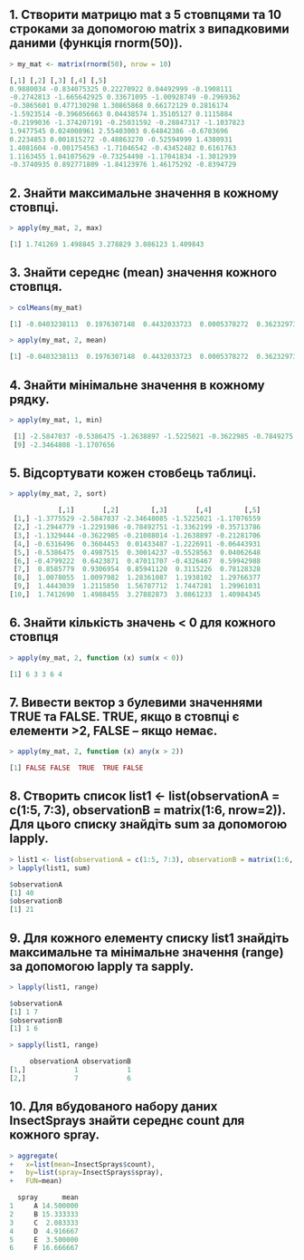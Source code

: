 ## 1. Створити матрицю mat з 5 стовпцями та 10 строками за допомогою matrix з випадковими даними (функція rnorm(50)).
```r
> my_mat <- matrix(rnorm(50), nrow = 10)

[,1] [,2] [,3] [,4] [,5]
0.9880034 -0.834075325 0.22270922 0.04492999 -0.1908111
-0.2742813 -1.665642925 0.33671095 -1.00928749 -0.2969362
-0.3865601 0.477130298 1.30865868 0.66172129 0.2816174
-1.5923514 -0.396056663 0.04438574 1.35105127 0.1115884
-0.2199036 -1.374207191 -0.25031592 -0.28847317 -1.1037823
1.9477545 0.024008961 2.55403003 0.64842386 -0.6783696
0.2234853 0.001815272 -0.48863270 -0.52594999 1.4380931
1.4081604 -0.001754563 -1.71046542 -0.43452482 0.6161763
1.1163455 1.041075629 -0.73254498 -1.17041834 -1.3012939
-0.3740935 0.892771809 -1.84123976 1.46175292 -0.8394729
```
## 2. Знайти максимальне значення в кожному стовпці.
```r
> apply(my_mat, 2, max)

[1] 1.741269 1.498845 3.278829 3.086123 1.409843
```
## 3. Знайти середнє (mean) значення кожного стовпця.
```r
> colMeans(my_mat)

[1] -0.0403238113  0.1976307148  0.4432033723  0.0005378272  0.3623297355

> apply(my_mat, 2, mean)

[1] -0.0403238113  0.1976307148  0.4432033723  0.0005378272  0.3623297355
```
## 4. Знайти мінімальне значення в кожному рядку.
```r
> apply(my_mat, 1, min)

 [1] -2.5847037 -0.5386475 -1.2638897 -1.5225021 -0.3622985 -0.7849275 -1.3362199 -0.6316496
 [9] -2.3464808 -1.1707656
```
## 5. Відсортувати кожен стовбець таблиці.
```r
> apply(my_mat, 2, sort)

            [,1]       [,2]        [,3]       [,4]        [,5]
 [1,] -1.3775529 -2.5847037 -2.34648085 -1.5225021 -1.17076559
 [2,] -1.2944779 -1.2291986 -0.78492751 -1.3362199 -0.35713786
 [3,] -1.1329444 -0.3622985 -0.21088014 -1.2638897 -0.21281706
 [4,] -0.6316496  0.3604453  0.01433487 -1.2226911 -0.06443931
 [5,] -0.5386475  0.4987515  0.30014237 -0.5528563  0.04062648
 [6,] -0.4799222  0.6423871  0.47011707 -0.4326467  0.59942988
 [7,]  0.8585779  0.9306954  0.85941120  0.3115226  0.78128328
 [8,]  1.0078055  1.0097982  1.28361087  1.1938102  1.29766377
 [9,]  1.4443039  1.2115850  1.56787712  1.7447281  1.29961031
[10,]  1.7412690  1.4988455  3.27882873  3.0861233  1.40984345
```
## 6. Знайти кількість значень < 0 для кожного стовпця
```r
> apply(my_mat, 2, function (x) sum(x < 0))

[1] 6 3 3 6 4
```
## 7. Вивести вектор з булевими значеннями TRUE та FALSE. TRUE, якщо в стовпці є елементи >2, FALSE – якщо немає.
```r
> apply(my_mat, 2, function (x) any(x > 2))

[1] FALSE FALSE  TRUE  TRUE FALSE
```
## 8. Створить список list1 <- list(observationA = c(1:5, 7:3), observationB = matrix(1:6, nrow=2)).<br>Для цього списку знайдіть sum за допомогою lapply.
```r
> list1 <- list(observationA = c(1:5, 7:3), observationB = matrix(1:6, nrow=2))
> lapply(list1, sum)

$observationA
[1] 40
$observationB
[1] 21
```
## 9. Для кожного елементу списку list1 знайдіть максимальне та мінімальне значення (range) за допомогою lapply та sapply.
```r
> lapply(list1, range)

$observationA
[1] 1 7
$observationB
[1] 1 6

> sapply(list1, range)

     observationA observationB
[1,]            1            1
[2,]            7            6
```
## 10. Для вбудованого набору даних InsectSprays знайти середнє count для кожного spray.
```r
> aggregate(
+   x=list(mean=InsectSprays$count), 
+   by=list(spray=InsectSprays$spray), 
+   FUN=mean)

  spray      mean
1     A 14.500000
2     B 15.333333
3     C  2.083333
4     D  4.916667
5     E  3.500000
6     F 16.666667
```
